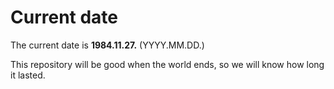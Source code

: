 # Current date

The current date is **1984.11.27.** (YYYY.MM.DD.)

This repository will be good when the world ends, so we will know how long it lasted.